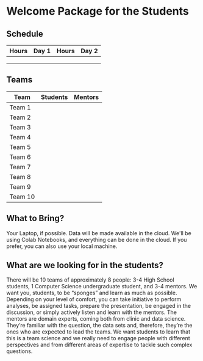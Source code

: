 # Welcome Package for the Students

## Schedule

| Hours | Day 1| Hours | Day 2 |
| -- | -- | -- | -- |
| | | | | 
| | | | | 
| | | | | 

## Teams
| Team | Students | Mentors | 
| -- | -- | -- |
| Team 1 | | |
| Team 2 | | |
| Team 3 | | |
| Team 4 | | |
| Team 5 | | |
| Team 6 | | |
| Team 7 | | |
| Team 8 | | |
| Team 9 | | |
| Team 10 | | |

## What to Bring?
Your Laptop, if possible. Data will be made available in the cloud. We'll be using Colab Notebooks, and everything can be done in the cloud. If you prefer, you can also use your local machine.

## What are we looking for in the students?
There will be 10 teams of approximately 8 people: 3-4 High School students, 1 Computer Science undergraduate student, and 3-4 mentors. We want you, students, to be “sponges” and learn as much as possible. Depending on your level of comfort, you can take initiative to perform analyses, be assigned tasks, prepare the presentation, be engaged in the discussion, or simply actively listen and learn with the mentors. The mentors are domain experts, coming both from clinic and data science. They’re familiar with the question, the data sets and, therefore, they’re the ones who are expected to lead the teams. We want students to learn that this is a team science and we really need to engage people with different perspectives and from different areas of expertise to tackle such complex questions.
